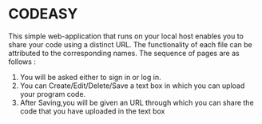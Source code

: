 # CODEASY
This simple web-application that runs on your local host enables you to share your code using a distinct URL.
The functionality of each file can be attributed to the corresponding names.
The sequence of pages are as follows :
  1.  You will be asked either to sign in or log in.
  2.  You can Create/Edit/Delete/Save a text box in which you can upload your program code. 
  3.  After Saving,you will be given an URL through which you can share the code that you have uploaded in the text box
